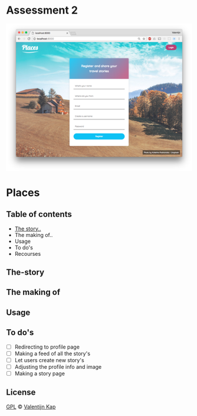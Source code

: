 # Assessment 2

![Banner][banner]

# Places

## Table of contents

* [The story..](#the-story)
* The making of..
* Usage
* To do's
* Recourses

## The-story

## The making of

## Usage

## To do's
* [ ] Redirecting to profile page
* [ ] Making a feed of all the story's
* [ ] Let users create new story's
* [ ] Adjusting the profile info and image
* [ ] Making a story page 

## License
[GPL][license] © [Valentijn Kap](https://github.com/valentijnkap)

[banner]: banner.png
[license]: https://opensource.org/licenses/GPL-3.0